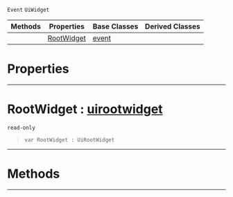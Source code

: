  `Event` `UiWidget`



|Methods|Properties|Base Classes|Derived Classes|
|---|---|---|---|
| |[ RootWidget](https://github.com/zeroengineteam/ZeroDocs/blob/master/code_reference/class_reference/uitransformupdateevent.markdown#rootwidget-zero-engine-d)|[event](https://github.com/zeroengineteam/ZeroDocs/blob/master/code_reference/class_reference/event.markdown)| |


 #  Properties


---  
 #  RootWidget : [uirootwidget](https://github.com/zeroengineteam/ZeroDocs/blob/master/code_reference/class_reference/uirootwidget.markdown)

 `read-only`

> 
> ``` lang=cpp, name=Zilch
> var RootWidget : UiRootWidget


---  
 #  Methods


---  
 

 